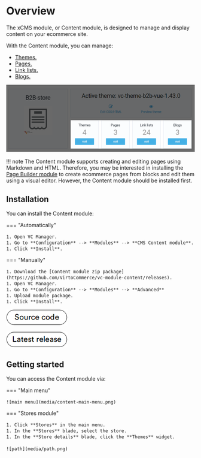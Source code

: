 # Overview

The xCMS module, or Content module, is designed to manage and display content on your ecommerce site. 

With the Content module, you can manage:

* [Themes.](managing-themes.md)
* [Pages.](managing-pages.md)
* [Link lists.](managing-linklists.md)
* [Blogs.](managing-blogs.md)

![overview](media/overview.png)

!!! note
    The Content module supports creating and editing pages using Markdown and HTML. Therefore, you may be interested in installing the [Page Builder module](../page-builder/overview.md) to create ecommerce pages from blocks and edit them using a visual editor. However, the Content module should be installed first.

## Installation

You can install the Content module:

=== "Automatically"

    1. Open VC Manager.
    1. Go to **Configuration** --> **Modules** --> **CMS Content module**.
    1. Click **Install**.

=== "Manually"

    1. Download the [Content module zip package](https://github.com/VirtoCommerce/vc-module-content/releases). 
    1. Open VC Manager.
    1. Go to **Configuration** --> **Modules** --> **Advanced**
    1. Upload module package.
    1. Click **Install**.

[![source code](media/source_code.png)](https://github.com/VirtoCommerce/vc-module-x-cms/)

[![latest release](media/latest_release.png)](https://github.com/VirtoCommerce/vc-module-x-cms/releases/latest)

## Getting started

You can access the Content module via:

=== "Main menu"

    ![main menu](media/content-main-menu.png) 

=== "Stores module"

    1. Click **Stores** in the main menu.
    1. In the **Stores** blade, select the store.
    1. In the **Store details** blade, click the **Themes** widget.

    ![path](media/path.png)
